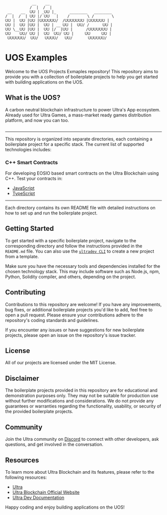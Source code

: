 ```
            __    __                              
           /  |  /  |                             
 __    __  ᕫᕫ | _ᕫᕫ |_      ________   ________        
/  |  /  | ᕫᕫ |/ ᕫᕫ   |    /        \ /        \       
ᕫᕫ |  ᕫᕫ |ᕫᕫ |ᕫᕫᕫᕫᕫᕫ/  /ᕫᕫᕫᕫᕫᕫᕫ |ᕫᕫᕫᕫᕫᕫ |      
ᕫᕫ |  ᕫᕫ |ᕫᕫ |  ᕫᕫ | __ ᕫᕫ |  ᕫᕫ/ /      ᕫᕫ |      
ᕫᕫ \__ᕫᕫ |ᕫᕫ |  ᕫᕫ |/  |ᕫᕫ |      /ᕫᕫᕫᕫᕫᕫᕫ |      
ᕫᕫ    ᕫᕫ/ ᕫᕫ |  ᕫᕫ  ᕫᕫ/ ᕫᕫ |     ᕫᕫ     ᕫᕫ |      
 ᕫᕫᕫᕫᕫᕫ/  ᕫᕫ/   ᕫᕫᕫᕫ/   ᕫᕫ/       ᕫᕫᕫᕫᕫᕫ/       
```

# UOS Examples

Welcome to the UOS Projects Exmaples repository!
This repository aims to provide you with a collection of boilerplate projects to help you get started with building applications on the UOS.

## What is the UOS?

A carbon neutral blockchain infrastructure to power Ultra's App ecosystem. Already used for Ultra Games, a mass-market ready games distribution platform, and now you can too.

<a href='https://onultra.io' target="_blank"><img alt='' src='https://img.shields.io/badge/ᕫ_| Ultra Blockchain-100000?style=for-the-badge&logo=&logoColor=3F3636&labelColor=FFFFFF&color=7A52D1'/></a>

---


This repository is organized into separate directories, each containing a boilerplate project for a specific stack. The current list of supported technologies includes:

### C++ Smart Contracts

For developing EOSIO based smart contracts on the Ultra Blockchain using C++.
Test your contracts in:
- [JavaScript](/README.md)
- [TypeScript](/README.md)

---

Each directory contains its own README file with detailed instructions on how to set up and run the boilerplate project.

## Getting Started

To get started with a specific boilerplate project, navigate to the corresponding directory and follow the instructions provided in the `README.md` file. You can also use the [`ultradev CLI`](https://docs.ultra-alliance.tech/modules/ultradev.html) to create a new project from a template.

Make sure you have the necessary tools and dependencies installed for the chosen technology stack. This may include software such as Node.js, npm, Python, Solidity compiler, and others, depending on the project.

## Contributing

Contributions to this repository are welcome! If you have any improvements, bug fixes, or additional boilerplate projects you'd like to add, feel free to open a pull request. Please ensure your contributions adhere to the repository's coding standards and guidelines.

If you encounter any issues or have suggestions for new boilerplate projects, please open an issue on the repository's issue tracker.

## License
All of our projects are licensed under the MIT License.

## Disclaimer
The boilerplate projects provided in this repository are for educational and demonstration purposes only. They may not be suitable for production use without further modifications and considerations. We do not provide any guarantees or warranties regarding the functionality, usability, or security of the provided boilerplate projects.

## Community
Join the Ultra community on [Discord](https://discord.com/invite/WfJCN6YbGk) to connect with other developers, ask questions, and get involved in the conversation.

## Resources
To learn more about Ultra Blockchain and its features, please refer to the following resources:

- [Ultra](https://ultra.io)
- [Ultra Blockchain Official Website](https://onultra.io)
- [Ultra Dev Documentation](https://docs.ultra.io/blockchain/)

Happy coding and enjoy building applications on the UOS!
